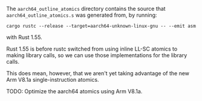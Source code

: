 The `aarch64_outline_atomics` directory contains the source that
`aarch64_outline_atomics.s` was generated from, by running:

```
cargo rustc --release --target=aarch64-unknown-linux-gnu -- --emit asm
```

with Rust 1.55.

Rust 1.55 is before rustc switched from using inline LL-SC atomics to making
library calls, so we can use those implementations for the library calls.

This does mean, however, that we aren't yet taking advantage of the new
Arm V8.1a single-instruction atomics.

TODO: Optimize the aarch64 atomics using Arm V8.1a.
